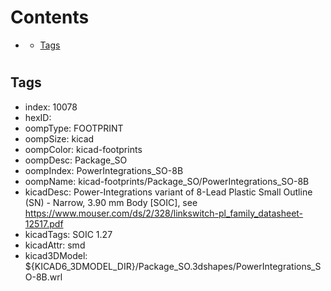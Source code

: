 



Contents
========

* [](#)
	* [Tags](#tags)

# 

## Tags

- index: 10078
- hexID: 
- oompType: FOOTPRINT
- oompSize: kicad
- oompColor: kicad-footprints
- oompDesc: Package_SO
- oompIndex: PowerIntegrations_SO-8B
- oompName: kicad-footprints/Package_SO/PowerIntegrations_SO-8B
- kicadDesc: Power-Integrations variant of 8-Lead Plastic Small Outline (SN) - Narrow, 3.90 mm Body [SOIC], see https://www.mouser.com/ds/2/328/linkswitch-pl_family_datasheet-12517.pdf
- kicadTags: SOIC 1.27
- kicadAttr: smd
- kicad3DModel: ${KICAD6_3DMODEL_DIR}/Package_SO.3dshapes/PowerIntegrations_SO-8B.wrl
